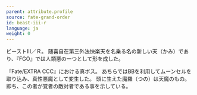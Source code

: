 ```yaml
---
parent: attribute.profile
source: fate-grand-order
id: beast-iii-r
language: ja
weight: 0
---
```


ビーストⅢ／Ｒ。
随喜自在第三外法快楽天を名乗る名の新しい天（かみ）であり、『FGO』では人類悪の一つとして形を成した。

『Fate/EXTRA CCC』における真ボス。
あちらではBBを利用してムーンセルを取り込み、真性悪魔として変生した。
頭に生えた魔羅（つの）は天魔のもの。即ち、この者が覚者の敵対者である事を示している。
